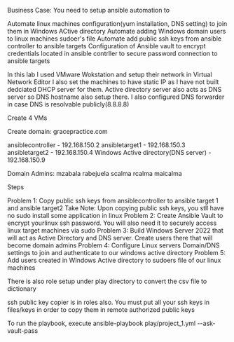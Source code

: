 Business Case: You need to setup ansible automation to

Automate linux machines configuration(yum installation, DNS setting) to join them in Windows ACtive directory
Automate adding Windows domain users to linux machines sudoer's file
Automate add public ssh keys from ansible controller to ansible targets
Configuration of Ansible vault to encrypt credentials located in ansible contrller to secure password connection to ansible targets

In this lab I used VMware Wokstation and setup their network in Virtual Network Editor
I also set the machines to have static IP as I have not built dedciated DHCP server for them. 
Active directory server also acts as DNS server so DNS hostname also setup there.
I also configured DNS forwarder in case DNS is resolvable publicly(8.8.8.8)

Create 4 VMs

Create domain: gracepractice.com

ansiblecontroller - 192.168.150.2 
ansibletarget1 - 192.168.150.3 
ansibletarget2 - 192.168.150.4 
Windows Active directory(DNS server) - 192.168.150.9

Domain Admins: 
mzabala 
rabejuela 
scalma 
rcalma 
maicalma

Steps

Problem 1: Copy public ssh keys from ansiblecontroller to ansible target 1 and ansible target2 Take Note: Upon copying public ssh keys, you stll have no sudo install some application in linux
Problem 2: Create Ansible Vault to encrypt yourlinux ssh password. You will also need it to securely access linux target machines via sudo 
Problem 3: Build Windows Server 2022 that will act as Active Directory and DNS server. Create users there that will become domain admins 
Problem 4: Configure Linux servers Domain/DNS settings to join and authenticate to our windows active directory Problem 5: Add users created in WIndows Active directory to sudoers file of our linux machines

There is also role setup under play directory to convert the csv file to dictionary

ssh public key copier is in roles also. You must put all your ssh keys in files/keys in order to copy them in remote authorized public keys

To run the playbook, execute ansible-playbook play/project_1.yml --ask-vault-pass
